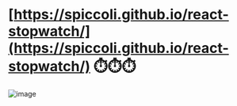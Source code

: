 # [https://spiccoli.github.io/react-stopwatch/](https://spiccoli.github.io/react-stopwatch/) ⏱️⏱️⏱️
![image](https://github.com/user-attachments/assets/3ec9f91f-1ab2-48eb-9331-1365ae7d0584)
